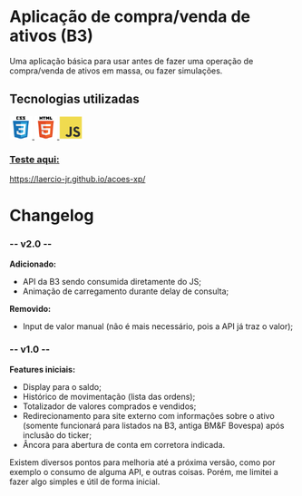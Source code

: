 
# Aplicação de compra/venda de ativos (B3)

Uma aplicação básica para usar antes de fazer uma operação de compra/venda de ativos em massa, ou fazer simulações.

## **Tecnologias utilizadas**  

 <a href="https://www.w3schools.com/css/" target="_blank" rel="noreferrer"> <img src="https://raw.githubusercontent.com/devicons/devicon/master/icons/css3/css3-original-wordmark.svg" alt="css3" width="40" height="40"/> </a>  <a href="https://www.w3.org/html/" target="_blank" rel="noreferrer"> <img src="https://raw.githubusercontent.com/devicons/devicon/master/icons/html5/html5-original-wordmark.svg" alt="html5" width="40" height="40"/> </a><a href="https://developer.mozilla.org/en-US/docs/Web/JavaScript" target="_blank" rel="noreferrer"> <img src="https://raw.githubusercontent.com/devicons/devicon/master/icons/javascript/javascript-original.svg" alt="javascript" width="40" height="40"/> 
 

### Teste aqui: 
 https://laercio-jr.github.io/acoes-xp/

 
 # Changelog
 ### -- v2.0 --

 **Adicionado:**
  - API da B3 sendo consumida diretamente do JS;
  - Animação de carregamento durante delay de consulta;
 
 **Removido:**
  - Input de valor manual (não é mais necessário, pois a API já traz o valor);
 
 ### -- v1.0 --

 **Features iniciais:**
 - Display para o saldo;
 - Histórico de movimentação (lista das ordens);
 - Totalizador de valores comprados e vendidos;
 - Redirecionamento para site externo com informações sobre o ativo (somente funcionará para listados na B3,
   antiga BM&F Bovespa) após inclusão do ticker;
 - Âncora para abertura de conta em corretora indicada.
 
Existem diversos pontos para melhoria até a próxima versão, como por exemplo o consumo de alguma API, e outras coisas.
Porém, me limitei a fazer algo simples e útil de forma inicial.

 
